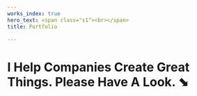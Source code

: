 ```yaml
---
works_index: true
hero_text: <span class="s1"><br></span>
title: Portfolio

---
```

<h1 class="lead">I Help Companies Create Great Things. <span class="outline">Please Have A Look. &#11018;</span>  
  
</h1>

<WorksList />